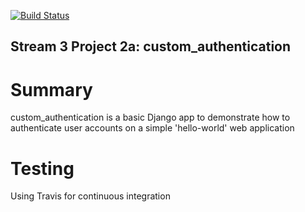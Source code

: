 
[![Build Status](https://travis-ci.org/Code-Institute-Solutions/custom_authentication.svg?branch=master)](https://travis-ci.org/Code-Institute-Solutions/custom_authentication)

## Stream 3 Project 2a: **custom_authentication**

# Summary
custom_authentication is a basic Django app to demonstrate how to authenticate user accounts on a simple 'hello-world' web application

# Testing
Using Travis for continuous integration
